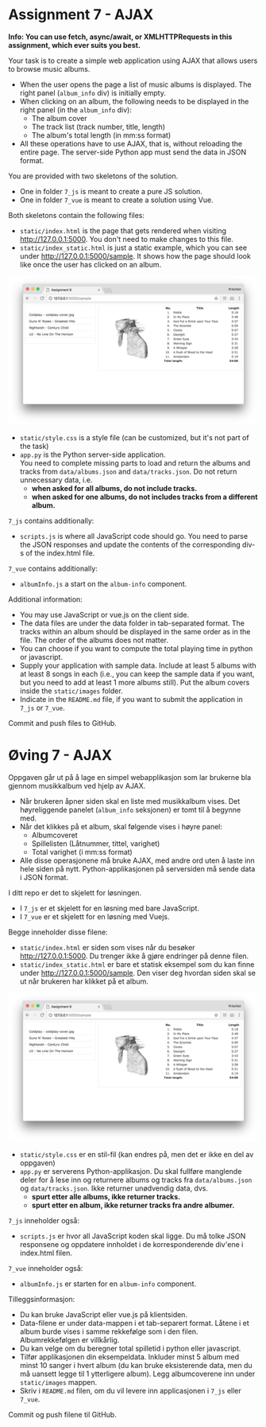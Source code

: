 # Assignment 7 - AJAX

**Info: You can use fetch, async/await, or XMLHTTPRequests in this assignment, which ever suits you best.**

Your task is to create a simple web application using AJAX that allows users to browse music albums.

  *	When the user opens the page a list of music albums is displayed. The right panel (`album_info` div) is initially empty.
  *	When clicking on an album, the following needs to be displayed in the right panel (in the `album_info` div):
    -	The album cover
    -	The track list (track number, title, length)
    -	The album's total length (in mm:ss format)
  *	All these operations have to use AJAX, that is, without reloading the entire page. The server-side Python app must send the data in JSON format.

You are provided with two skeletons of the solution. 
- One in folder `7_js` is meant to create a pure JS solution.
- One in folder `7_vue` is meant to create a solution using Vue.

Both skeletons contain the following files:

  *	`static/index.html` is the page that gets rendered when visiting http://127.0.0.1:5000. You don't need to make changes to this file.
  * `static/index_static.html` is just a static example, which you can see under http://127.0.0.1:5000/sample. It shows how the page should look like once the user has clicked on an album.

![Sample](sample.png)

  *	`static/style.css` is a style file (can be customized, but it's not part of the task)
  * `app.py` is the Python server-side application.  
    You need to complete missing parts to load and return the albums and tracks from `data/albums.json` and `data/tracks.json`. Do not return unnecessary data, i.e. 
    - **when asked for all albums, do not include tracks.**
    - **when asked for one albums, do not includes tracks from a different album.**

`7_js` contains additionally:
  *	`scripts.js` is where all JavaScript code should go. You need to parse the JSON responses and update the contents of the corresponding div-s of the index.html file.

`7_vue` contains additionally:
  * `albumInfo.js` a start on the `album-info` component.

Additional information:

  *	You may use JavaScript or vue.js on the client side.
  *	The data files are under the data folder in tab-separated format. The tracks within an album should be displayed in the same order as in the file. The order of the albums does not matter.
  * You can choose if you want to compute the total playing time in python or javascript.
  *	Supply your application with sample data. Include at least 5 albums with at least 8 songs in each (i.e., you can keep the sample data if you want, but you need to add at least 1 more albums still). Put the album covers inside the `static/images` folder.
  * Indicate in the `README.md` file, if you want to submit the application in `7_js` or `7_vue`.

Commit and push files to GitHub.


# Øving 7 - AJAX

Oppgaven går ut på å lage en simpel webapplikasjon som lar brukerne bla gjennom musikkalbum ved hjelp av AJAX.

  * Når brukeren åpner siden skal en liste med musikkalbum vises. Det høyreliggende panelet (`album_info` seksjonen) er tomt til å begynne med.
  *	Når det klikkes på et album, skal følgende vises i høyre panel:
    -	Albumcoveret
    -	Spillelisten (Låtnummer, tittel, varighet)
    -	Total varighet (i mm:ss format)
  *	Alle disse operasjonene må bruke AJAX, med andre ord uten å laste inn hele siden på nytt. Python-applikasjonen på serversiden må sende data i JSON format.

I ditt repo er det to skjelett for løsningen.
- I `7_js` er et skjelett for en løsning med bare JavaScript.
- I `7_vue` er et skjelett for en løsning med Vuejs.

Begge inneholder disse filene:

  *	`static/index.html` er siden som vises når du besøker http://127.0.0.1:5000. Du trenger ikke å gjøre endringer på denne filen.
  * `static/index_static.html` er bare et statisk eksempel som du kan finne under http://127.0.0.1:5000/sample. Den viser deg hvordan siden skal se ut når brukeren har klikket på et album.

![Sample](sample.png)

  *	`static/style.css` er en stil-fil (kan endres på, men det er ikke en del av oppgaven)
  * `app.py` er serverens Python-applikasjon.
    Du skal fullføre manglende deler for å lese inn og returnere albums og tracks fra `data/albums.json` og `data/tracks.json`. Ikke returner unødvendig data, dvs.
    - **spurt etter alle albums, ikke returner tracks.**
    - **spurt etter en album, ikke returner tracks fra andre albumer.**

`7_js` inneholder også:
  * `scripts.js` er hvor all JavaScript koden skal ligge. Du må tolke JSON responsene og oppdatere innholdet i de korresponderende div'ene i index.html filen.

`7_vue` inneholder også:
  * `albumInfo.js` er starten for en `album-info` component.
  
Tilleggsinformasjon:

  *	Du kan bruke JavaScript eller vue.js på klientsiden.
  *	Data-filene er under data-mappen i et tab-separert format. Låtene i et album burde vises i samme rekkefølge som i den filen. Albumrekkefølgen er villkårlig.
  * Du kan velge om du beregner total spilletid i python eller javascript.
  *	Tilfør applikasjonen din eksempeldata. Inkluder minst 5 album med minst 10 sanger i hvert album (du kan bruke eksisterende data, men du må uansett legge til 1 ytterligere album). Legg albumcoverene inn under `static/images` mappen.
  * Skriv i `README.md` filen, om du vil levere inn applicasjonen i `7_js` eller `7_vue`.


Commit og push filene til GitHub.
